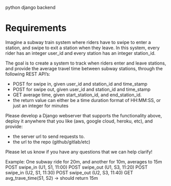 python django backend
# Requirements

Imagine a subway train system where riders have to swipe to enter a station, and swipe to exit a station when they leave. In this system, every rider has an integer user_id and every station has an integer station_id. 

The goal is to create a system to track when riders enter and leave stations, and provide the average travel time between subway stations, through the following REST API’s:
- POST for swipe in, given user_id and station_id and time_stamp
- POST for swipe out, given user_id and station_id and time_stamp
- GET average time, given start_station_id, and end_station_id.
- the return value can either be a time duration format of HH:MM:SS, or just an integer for minutes

Please develop a Django webserver that supports the functionality above, deploy it anywhere that you like (aws, google cloud, heroku, etc), and provide:
- the server url to send requests to. 
- the url to the repo (github/gitlab/etc)

Please let us know if you have any questions that we can help clarify!



Example: One subway ride for 20m, and another for 10m, averages to 15m
POST swipe_in (U1, S1, 11:00)
POST swipe_out (U1, S3, 11:20) 
POST swipe_in (U2, S1, 11:30)
POST swipe_out (U2, S3, 11:40)
GET avg_trave_time(S1, S2) -> should return 15m 

